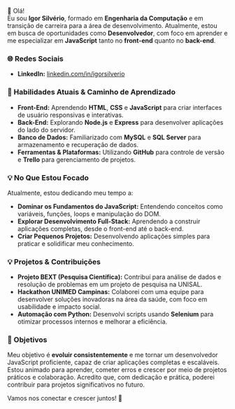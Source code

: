 👋 Olá!  
Eu sou **Igor Silvério**, formado em **Engenharia da Computação** e em transição de carreira para a área de desenvolvimento. Atualmente, estou em busca de oportunidades como **Desenvolvedor**, com foco em aprender e me especializar em **JavaScript** tanto no **front-end** quanto no **back-end**.

### 🌐 Redes Sociais  
- **LinkedIn:** [linkedin.com/in/igorsilverio](https://www.linkedin.com/in/igorsilverio)  

### 🚀 Habilidades Atuais & Caminho de Aprendizado  
- **Front-End:** Aprendendo **HTML**, **CSS** e **JavaScript** para criar interfaces de usuário responsivas e interativas.  
- **Back-End:** Explorando **Node.js** e **Express** para desenvolver aplicações do lado do servidor.  
- **Banco de Dados:** Familiarizado com **MySQL** e **SQL Server** para armazenamento e recuperação de dados.  
- **Ferramentas & Plataformas:** Utilizando **GitHub** para controle de versão e **Trello** para gerenciamento de projetos.  

### 💡 No Que Estou Focado  
Atualmente, estou dedicando meu tempo a:  
- **Dominar os Fundamentos do JavaScript:** Entendendo conceitos como variáveis, funções, loops e manipulação do DOM.  
- **Explorar Desenvolvimento Full-Stack:** Aprendendo a construir aplicações completas, desde o front-end até o back-end.  
- **Criar Pequenos Projetos:** Desenvolvendo aplicações simples para praticar e solidificar meu conhecimento.  

### 💡 Projetos & Contribuições  
- **Projeto BEXT (Pesquisa Científica):** Contribuí para análise de dados e resolução de problemas em um projeto de pesquisa na UNISAL.  
- **Hackathon UNIMED Campinas:** Colaborei com uma equipe para desenvolver soluções inovadoras na área da saúde, com foco em usabilidade e impacto social.  
- **Automação com Python:** Desenvolvi scripts usando **Selenium** para otimizar processos internos e melhorar a eficiência.  

### 🎯 Objetivos  
Meu objetivo é **evoluir consistentemente** e me tornar um desenvolvedor JavaScript proficiente, capaz de criar aplicações completas e escaláveis. Estou animado para aprender, cometer erros e crescer por meio de projetos práticos e colaboração. Acredito que, com dedicação e prática, poderei contribuir para projetos significativos no futuro.  

Vamos nos conectar e crescer juntos! 🚀
